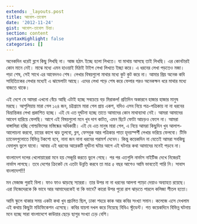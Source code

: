 ```yaml
---
extends: _layouts.post
title: আবোল-তাবোল
date: '2012-11-24'
gist: আবোল-তাবোল চিন্তা।
section: content
syntaxHighlight: false
categories: []
---
```


অনেকদিন ধরেই ব্লগে কিছু লিখছি না। আজ হঠাৎ ইচ্ছে হলো লিখতে। যা মাথায় আসছে তাই লিখছি। এর কোনটারই কোন মানে নেই। মাঝে মধ্যে এমন হাওয়াই মিঠাই টাইপ লেখা লিখতে ইচ্ছা করে। এ ধরনের লেখা পড়তেও মজা। পড়া শেষ, সেই সাথে এর আবেদনও শেষ। লেখার বিষয়গুলো মাথার মধ্যে কুট কুট করে না। আমার প্রিয় অনেক কবি সাহিত্যিকের লেখার মধ্যেই এ ঝামেলাটা আছে। এদের লেখা পড়ে শেষ করে ফেলার পরও অনেকক্ষন ধরে মাথার মধ্যে বাজতে থাকে।

এই দেশে যে আমরা এখনো বেঁচে আছি এটাই হচ্ছে সবচেয়ে বড় মিরাকল! প্রতিদিন অকারনে হাজার হাজার মানুষ মরছে। আশুলিয়ায় মারা গেল ১২৪ জন, চট্টগ্রামে মারা গেল প্রায় একশ, যদিও এসব নিয়ে পত্র-পত্রিকায় না না ধরনের বিভ্রান্তিকর লেখা প্রকাশিত হচ্ছে। এই যে এত দূর্ঘটনা হচ্ছে তাতে আমাদের কোন মাথাব্যাথা নেই। আমরা আমাদের আবেগ হারিয়ে ফেলছি। আগে এই বিষয়গুলো মনে খুব দাগ কাটত, এমন ছিটে ফোটা আচড়ও ফেলে না। আমরা বাঙ্গালিরা হচ্ছি গোল্ডফিসের মস্তিষ্কের অধিকারী। এই যে এত মানুষ মারা গেল, এ নিয়ে আমরা কিছুদিন খুব আলাপ-আলোচনা করবো, চায়ের কাপে ঝড় তুলবো, ব্লগ, ফেসবুক আর পত্রিকার পাতা হৃদয়স্পর্শী লেখার ভরিয়ে ফেলবো। টিভি চ্যানেলগুলোতে বিভিন্ন টকশো হবে, নানা জন নানা ধরনের পরামর্শ দেবেন। কিন্তু কয়েকদিন না যেতেই আমরা সবকিছু বেমালুম ভুলে যাবো। আবার এই ধরনের আরেকটি দূর্ঘটনা ঘটার আগে এই ঘটনার কথা আমাদের মনেই পড়বে না।

বাংলাদেশ দলের খেলোয়ারেরা মনে হয় সেঞ্চুরি করতে ভুলে গেছে। পর পর এতগুলি নার্ভাস নাইটিজ দেখে নিজেরই নার্ভাস লাগছে। তবে দেশের ক্রিকেট যে এতটা উন্নতি করবে তা মাত্র ৫ বছর আগেও আমি ভাবতেই পারি নি। সাবাস বাংলাদেশ!!!

মন মেজাজ পুরাই বিলা। ফাও ফাও ঝাড়ছে স্যাররা। তার উপর না না ধরনের আলগা প্যাড়া দেয়াও অব্যাহত রয়েছে। এরা নিজেদেরকে কি ভাবে আর আমাদেরকেই বা কি ভাবে? কারো উপর পুরো রাগ ঝাড়তে পারলে কলিজা শীতল হতো।

আমি স্কুলে থাকার সময় একটা কথা খুব প্রচলিত ছিল, ঢাকা শহরে কাক আর কবির সংখ্যা সমান। কলেজে এসে দেখলাম এই কথায় কিছুটা মডিফিকেশন এসেছে। কবির যায়গা দখল করে নিয়েছে বিবিএ স্টুডেন্ট। গত কয়েকদিনে বিভিন্ন ঘটনায় মনে হচ্ছে সারা বাংলাদেশে কাউয়ার ছেড়ে ছাগুর সংখ্যা ঢেড় বেশি।

